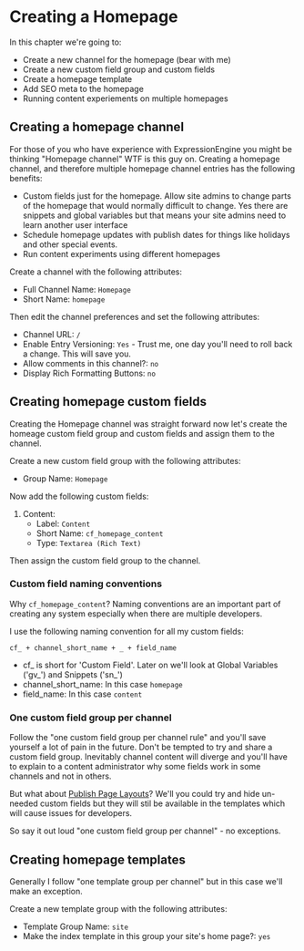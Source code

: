 Creating a Homepage
===================

In this chapter we're going to:

* Create a new channel for the homepage (bear with me)
* Create a new custom field group and custom fields
* Create a homepage template
* Add SEO meta to the homepage
* Running content experiements on multiple homepages

Creating a homepage channel
---------------------------

For those of you who have experience with ExpressionEngine you might be thinking "Homepage channel" WTF is this guy on. Creating a homepage channel, and therefore multiple homepage channel entries has the following benefits:

* Custom fields just for the homepage. Allow site admins to change parts of the homepage that would normally difficult to change. Yes there are snippets and global variables but that means your site admins need to learn another user interface
* Schedule homepage updates with publish dates for things like holidays and other special events.
* Run content experiments using different homepages

Create a channel with the following attributes:

* Full Channel Name: `Homepage`
* Short Name: `homepage`

Then edit the channel preferences and set the following attributes:

* Channel URL: `/`
* Enable Entry Versioning: `Yes` - Trust me, one day you'll need to roll back a change. This will save you.
* Allow comments in this channel?: `no`
* Display Rich Formatting Buttons: `no`

Creating homepage custom fields
-------------------------------

Creating the Homepage channel was straight forward now let's create the homeage custom field group and custom fields and assign them to the channel.

Create a new custom field group with the following attributes:

* Group Name: `Homepage`

Now add the following custom fields:

1. Content:
	* Label: `Content`
	* Short Name: `cf_homepage_content`
	* Type: `Textarea (Rich Text)`

Then assign the custom field group to the channel.

### Custom field naming conventions 

Why `cf_homepage_content`? Naming conventions are an important part of creating any system especially when there are multiple developers. 

I use the following naming convention for all my custom fields:

	cf_ + channel_short_name + _ + field_name

* cf_ is short for 'Custom Field'. Later on we'll look at Global Variables ('gv_') and Snippets ('sn_')
* channel_short_name: In this case `homepage`
* field_name: In this case `content`

### One custom field group per channel

Follow the "one custom field group per channel rule" and you'll save yourself a lot of pain in the future. Don't be tempted to try and share a custom field group. Inevitably channel content will diverge and you'll have to explain to a content administrator why some fields work in some channels and not in others.

But what about [Publish Page Layouts](http://ellislab.com/expressionengine/user-guide/cp/content/publish_page_layouts.html)? We'll you could try and hide un-needed custom fields but they will stil be available in the templates which will cause issues for developers.

So say it out loud "one custom field group per channel" - no exceptions.

Creating homepage templates
---------------------------

Generally I follow "one template group per channel" but in this case we'll make an exception.

Create a new template group with the following attributes:

* Template Group Name: `site`
* Make the index template in this group your site's home page?: `yes`





